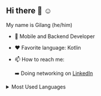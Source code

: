 ## Hi there 👋 :relaxed:
My name is Gilang (he/him)

- 🔭 Mobile and Backend Developer
- ❤️ Favorite language: Kotlin
- 📫 How to reach me:
  
  ➡️ Doing networking on [LinkedIn](https://linkedin.com/in/ggilang) 

<details>
  <summary>Most Used Languages</summary>
  <img align="left" alt="Gilang GitHub Top Languages" src="https://github-readme-stats.vercel.app/api/top-langs/?username=keeptrain&hide_border=true" />
</details>

<!--
**keeptrain/keeptrain** is a ✨ _special_ ✨ repository because its `README.md` (this file) appears on your GitHub profile.

Here are some ideas to get you started:

- 🔭 I’m currently working on ...
- 🌱 I’m currently learning ...
- 👯 I’m looking to collaborate on ...
- 🤔 I’m looking for help with ...
- 💬 Ask me about ...
- 📫 How to reach me: ...
- 😄 Pronouns: ...
- ⚡ Fun fact: ...
-->
